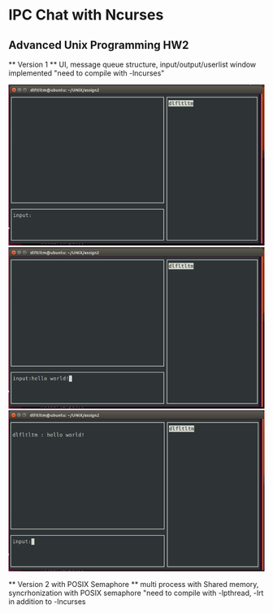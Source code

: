 # IPC Chat with Ncurses 
## Advanced Unix Programming HW2

** Version 1 **
 UI, message queue structure, input/output/userlist window implemented
 "need to compile with -lncurses"

![Preview](https://github.com/BaeJuneHyuck/Ncurses_Chat/blob/master/snapshot/v1_1.png?raw=true)
![Preview](https://github.com/BaeJuneHyuck/Ncurses_Chat/blob/master/snapshot/v1_2.png?raw=true)
![Preview](https://github.com/BaeJuneHyuck/Ncurses_Chat/blob/master/snapshot/v1_3.png?raw=true)

** Version 2 with POSIX Semaphore **
 multi process with Shared memory, syncrhonization with POSIX semaphore
 "need to compile with -lpthread, -lrt in addition to -lncurses
